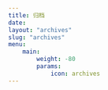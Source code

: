 ```yaml
---
title: 归档
date: 
layout: "archives"
slug: "archives"
menu:
    main:
        weight: -80
        params: 
            icon: archives
---
```

